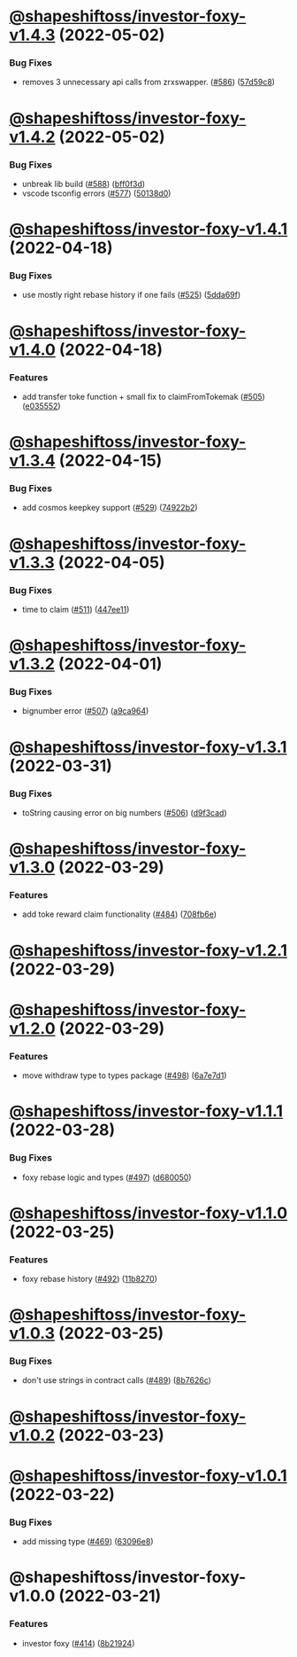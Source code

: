 # [@shapeshiftoss/investor-foxy-v1.4.3](https://github.com/shapeshift/lib/compare/@shapeshiftoss/investor-foxy-v1.4.2...@shapeshiftoss/investor-foxy-v1.4.3) (2022-05-02)


### Bug Fixes

* removes 3 unnecessary api calls from zrxswapper.  ([#586](https://github.com/shapeshift/lib/issues/586)) ([57d59c8](https://github.com/shapeshift/lib/commit/57d59c8488cceb05cd5e0778b49690d0d2c97b68))

# [@shapeshiftoss/investor-foxy-v1.4.2](https://github.com/shapeshift/lib/compare/@shapeshiftoss/investor-foxy-v1.4.1...@shapeshiftoss/investor-foxy-v1.4.2) (2022-05-02)


### Bug Fixes

* unbreak lib build ([#588](https://github.com/shapeshift/lib/issues/588)) ([bff0f3d](https://github.com/shapeshift/lib/commit/bff0f3d351f09ae9693b6b173782e8d8671ca3e4))
* vscode tsconfig errors ([#577](https://github.com/shapeshift/lib/issues/577)) ([50138d0](https://github.com/shapeshift/lib/commit/50138d07b55b730f3bee68fae80414dc6578ee2a))

# [@shapeshiftoss/investor-foxy-v1.4.1](https://github.com/shapeshift/lib/compare/@shapeshiftoss/investor-foxy-v1.4.0...@shapeshiftoss/investor-foxy-v1.4.1) (2022-04-18)


### Bug Fixes

* use mostly right rebase history if one fails ([#525](https://github.com/shapeshift/lib/issues/525)) ([5dda69f](https://github.com/shapeshift/lib/commit/5dda69ff965b9280e4236cb48b11f95e980dbe38))

# [@shapeshiftoss/investor-foxy-v1.4.0](https://github.com/shapeshift/lib/compare/@shapeshiftoss/investor-foxy-v1.3.4...@shapeshiftoss/investor-foxy-v1.4.0) (2022-04-18)


### Features

* add transfer toke function + small fix to claimFromTokemak ([#505](https://github.com/shapeshift/lib/issues/505)) ([e035552](https://github.com/shapeshift/lib/commit/e03555207c650adbc19b031eb3f0ede8131be006))

# [@shapeshiftoss/investor-foxy-v1.3.4](https://github.com/shapeshift/lib/compare/@shapeshiftoss/investor-foxy-v1.3.3...@shapeshiftoss/investor-foxy-v1.3.4) (2022-04-15)


### Bug Fixes

* add cosmos keepkey support ([#529](https://github.com/shapeshift/lib/issues/529)) ([74922b2](https://github.com/shapeshift/lib/commit/74922b282d493d31afada7929ab64f5d875ee032))

# [@shapeshiftoss/investor-foxy-v1.3.3](https://github.com/shapeshift/lib/compare/@shapeshiftoss/investor-foxy-v1.3.2...@shapeshiftoss/investor-foxy-v1.3.3) (2022-04-05)


### Bug Fixes

* time to claim ([#511](https://github.com/shapeshift/lib/issues/511)) ([447ee11](https://github.com/shapeshift/lib/commit/447ee11306aa502b92b08bce344a627cb489e02b))

# [@shapeshiftoss/investor-foxy-v1.3.2](https://github.com/shapeshift/lib/compare/@shapeshiftoss/investor-foxy-v1.3.1...@shapeshiftoss/investor-foxy-v1.3.2) (2022-04-01)


### Bug Fixes

* bignumber error ([#507](https://github.com/shapeshift/lib/issues/507)) ([a9ca964](https://github.com/shapeshift/lib/commit/a9ca964a430193cc7ba2e9d7687da9aafdc25fa6))

# [@shapeshiftoss/investor-foxy-v1.3.1](https://github.com/shapeshift/lib/compare/@shapeshiftoss/investor-foxy-v1.3.0...@shapeshiftoss/investor-foxy-v1.3.1) (2022-03-31)


### Bug Fixes

* toString causing error on big numbers ([#506](https://github.com/shapeshift/lib/issues/506)) ([d9f3cad](https://github.com/shapeshift/lib/commit/d9f3cad7e21e2088a19616230940addd552de903))

# [@shapeshiftoss/investor-foxy-v1.3.0](https://github.com/shapeshift/lib/compare/@shapeshiftoss/investor-foxy-v1.2.1...@shapeshiftoss/investor-foxy-v1.3.0) (2022-03-29)


### Features

* add toke reward claim functionality ([#484](https://github.com/shapeshift/lib/issues/484)) ([708fb6e](https://github.com/shapeshift/lib/commit/708fb6e9335d8630f1305555186e823ca19ee6e0))

# [@shapeshiftoss/investor-foxy-v1.2.1](https://github.com/shapeshift/lib/compare/@shapeshiftoss/investor-foxy-v1.2.0...@shapeshiftoss/investor-foxy-v1.2.1) (2022-03-29)

# [@shapeshiftoss/investor-foxy-v1.2.0](https://github.com/shapeshift/lib/compare/@shapeshiftoss/investor-foxy-v1.1.1...@shapeshiftoss/investor-foxy-v1.2.0) (2022-03-29)


### Features

* move withdraw type to types package ([#498](https://github.com/shapeshift/lib/issues/498)) ([6a7e7d1](https://github.com/shapeshift/lib/commit/6a7e7d17a025691e37769f5807fa144c8d872b1e))

# [@shapeshiftoss/investor-foxy-v1.1.1](https://github.com/shapeshift/lib/compare/@shapeshiftoss/investor-foxy-v1.1.0...@shapeshiftoss/investor-foxy-v1.1.1) (2022-03-28)


### Bug Fixes

* foxy rebase logic and types ([#497](https://github.com/shapeshift/lib/issues/497)) ([d680050](https://github.com/shapeshift/lib/commit/d680050525eeaff0bec1c54eca5f1e506fae5e7b))

# [@shapeshiftoss/investor-foxy-v1.1.0](https://github.com/shapeshift/lib/compare/@shapeshiftoss/investor-foxy-v1.0.3...@shapeshiftoss/investor-foxy-v1.1.0) (2022-03-25)


### Features

* foxy rebase history ([#492](https://github.com/shapeshift/lib/issues/492)) ([11b8270](https://github.com/shapeshift/lib/commit/11b82703573799fb9575029c6c2d4d40269213d3))

# [@shapeshiftoss/investor-foxy-v1.0.3](https://github.com/shapeshift/lib/compare/@shapeshiftoss/investor-foxy-v1.0.2...@shapeshiftoss/investor-foxy-v1.0.3) (2022-03-25)


### Bug Fixes

* don't use strings in contract calls ([#489](https://github.com/shapeshift/lib/issues/489)) ([8b7626c](https://github.com/shapeshift/lib/commit/8b7626c92a65f4821156f24412e1db9c7919720f))

# [@shapeshiftoss/investor-foxy-v1.0.2](https://github.com/shapeshift/lib/compare/@shapeshiftoss/investor-foxy-v1.0.1...@shapeshiftoss/investor-foxy-v1.0.2) (2022-03-23)

# [@shapeshiftoss/investor-foxy-v1.0.1](https://github.com/shapeshift/lib/compare/@shapeshiftoss/investor-foxy-v1.0.0...@shapeshiftoss/investor-foxy-v1.0.1) (2022-03-22)


### Bug Fixes

* add missing type ([#469](https://github.com/shapeshift/lib/issues/469)) ([63096e8](https://github.com/shapeshift/lib/commit/63096e81b2090eacfd6c21cdd22742f2e3869a55))

# @shapeshiftoss/investor-foxy-v1.0.0 (2022-03-21)


### Features

* investor foxy ([#414](https://github.com/shapeshift/lib/issues/414)) ([8b21924](https://github.com/shapeshift/lib/commit/8b21924ff1830d025db6748706bd126e28688606))
